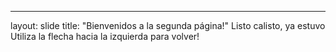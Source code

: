 ---
layout: slide
title: "Bienvenidos a la segunda página!"
Listo calisto, ya estuvo
Utiliza la flecha hacia la izquierda para volver!

